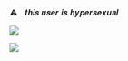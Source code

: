 
⚠︎ㅤ𝒕𝒉𝒊𝒔 𝒖𝒔𝒆𝒓 𝒊𝒔 𝒉𝒚𝒑𝒆𝒓𝒔𝒆𝒙𝒖𝒂𝒍

<img src="https://i.pinimg.com/originals/63/87/78/638778c7868e8c5c9df4232ec4f4cd69.gif"/></div>

<img src="https://i.pinimg.com/originals/a4/0c/85/a40c85987687df5aeb84511413a05f26.gif"/></div>
